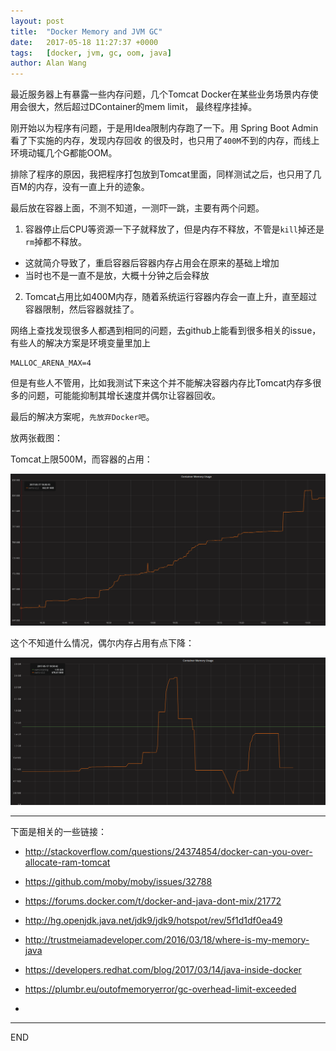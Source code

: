 ```yaml
---
layout: post
title:  "Docker Memory and JVM GC"
date:   2017-05-18 11:27:37 +0000
tags:   [docker, jvm, gc, oom, java]
author: Alan Wang
---
```

最近服务器上有暴露一些内存问题，几个Tomcat Docker在某些业务场景内存使用会很大，然后超过DContainer的mem limit，
最终程序挂掉。

刚开始以为程序有问题，于是用Idea限制内存跑了一下。用 Spring Boot Admin 看了下实施的内存，发现内存回收
的很及时，也只用了`400M`不到的内存，而线上环境动辄几个G都能OOM。

排除了程序的原因，我把程序打包放到Tomcat里面，同样测试之后，也只用了几百M的内存，没有一直上升的迹象。

最后放在容器上面，不测不知道，一测吓一跳，主要有两个问题。

1. 容器停止后CPU等资源一下子就释放了，但是内存不释放，不管是`kill`掉还是`rm`掉都不释放。
 - 这就简介导致了，重启容器后容器内存占用会在原来的基础上增加
 - 当时也不是一直不是放，大概十分钟之后会释放
2. Tomcat占用比如400M内存，随着系统运行容器内存会一直上升，直至超过容器限制，然后容器就挂了。

网络上查找发现很多人都遇到相同的问题，去github上能看到很多相关的issue，有些人的解决方案是环境变量里加上
```
MALLOC_ARENA_MAX=4
```
但是有些人不管用，比如我测试下来这个并不能解决容器内存比Tomcat内存多很多的问题，可能能抑制其增长速度并偶尔让容器回收。

最后的解决方案呢，`先放弃Docker吧`。

放两张截图：

Tomcat上限500M，而容器的占用：

![](/assets/images/jvm-gc-and-docker-memery/mem1.png)

这个不知道什么情况，偶尔内存占用有点下降：

![](/assets/images/jvm-gc-and-docker-memery/mem2.png)

----

下面是相关的一些链接：

- http://stackoverflow.com/questions/24374854/docker-can-you-over-allocate-ram-tomcat
- https://github.com/moby/moby/issues/32788
- https://forums.docker.com/t/docker-and-java-dont-mix/21772
- http://hg.openjdk.java.net/jdk9/jdk9/hotspot/rev/5f1d1df0ea49


- http://trustmeiamadeveloper.com/2016/03/18/where-is-my-memory-java
- https://developers.redhat.com/blog/2017/03/14/java-inside-docker
- https://plumbr.eu/outofmemoryerror/gc-overhead-limit-exceeded
-

---
END
